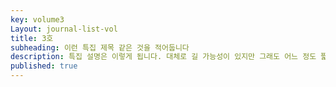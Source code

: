 ```yaml
---
key: volume3
Layout: journal-list-vol
title: 3호
subheading: 이런 특집 제목 같은 것을 적어둡니다
description: 특집 설명은 이렇게 됩니다. 대체로 길 가능성이 있지만 그래도 어느 정도 짧을 것으로 생각되기 때문에 두렵지 않습니다. 그렇다고 한들 그게 바뀌겠나요.
published: true
---
```

